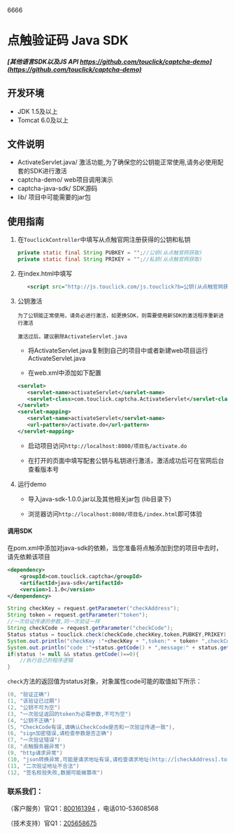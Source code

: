6666






# 点触验证码 Java SDK

##### [其他语言SDK以及JS API https://github.com/touclick/captcha-demo](https://github.com/touclick/captcha-demo)

## 开发环境

  
  - JDK 1.5及以上
  - Tomcat 6.0及以上

## 文件说明

* ActivateServlet.java/ 激活功能,为了确保您的公钥能正常使用,请务必使用配套的SDK进行激活
* captcha-demo/ web项目调用演示
* captcha-java-sdk/ SDK源码
* lib/ 项目中可能需要的jar包
  


## 使用指南
1. 在`TouclickController`中填写从点触官网注册获得的公钥和私钥
   ```java	
   private static final String PUBKEY = "";//公钥(从点触官网获取)
   private static final String PRIKEY = "";//私钥(从点触官网获取)
   ```
   
2. 在index.html中填写
   ```xml
      <script src="http://js.touclick.com/js.touclick?b=公钥(从点触官网获得)" ></script>
   ```

3. 公钥激活

	`为了公钥能正常使用，请务必进行激活，如更换SDK，则需要使用新SDK的激活程序重新进行激活`

	`激活过后，建议删除ActivateServlet.java`
	
	* 将ActivateServlet.java复制到自己的项目中或者新建web项目运行ActivateServlet.java

	* 在web.xml中添加如下配置
   ```xml
   <servlet>
      <servlet-name>activateServlet</servlet-name>
      <servlet-class>com.touclick.captcha.ActivateServlet</servlet-class>
   </servlet>
   <servlet-mapping>
      <servlet-name>activateServlet</servlet-name>
      <url-pattern>/activate.do</url-pattern>
   </servlet-mapping>
   ```

   * 启动项目访问`http://localhost:8080/项目名/activate.do`
    
   * 在打开的页面中填写配套公钥与私钥进行激活，激活成功后可在官网后台查看版本号
	

4. 运行demo
	* 导入java-sdk-1.0.0.jar以及其他相关jar包 (lib目录下)
	
	* 浏览器访问`http://localhost:8080/项目名/index.html`即可体验



#### 调用SDK

在pom.xml中添加对java-sdk的依赖，当您准备将点触添加到您的项目中去时，请先依赖该项目

```xml
<dependency>
	<groupId>com.touclick.captcha</groupId>
	<artifactId>java-sdk</artifactId>
	<version>1.1.0</version>
</denpendency>
```


   ```java
   String checkKey = request.getParameter("checkAddress");
   String token = request.getParameter("token");
   //一次验证传递的参数,同一次验证一样
   String checkCode = request.getParameter("checkCode");
   Status status = touclick.check(checkCode,checkKey,token,PUBKEY,PRIKEY);
   System.out.println("checkKey :"+checkKey + ",token:" + token+ ",checkCode:" + checkCode);
   System.out.println("code :"+status.getCode() + ",message:" + status.getMessage());
   if(status != null && status.getCode()==0){
       //执行自己的程序逻辑
   }
   ```

  `check`方法的返回值为status对象，对象属性code可能的取值如下所示：

  ```java
  (0, "验证正确")
  (1, "该验证已过期")
  (2, "公钥不可为空")
  (3, "一次验证返回的token为必需参数,不可为空")
  (4, "公钥不正确")
  (5, "CheckCode有误,请确认CheckCode是否和一次验证传递一致"),
  (6, "sign加密错误,请检查参数是否正确")
  (7, "一次验证错误")
  (8, "点触服务器异常")
  (9, "http请求异常")
  (10, "json转换异常,可能是请求地址有误,请检查请求地址(http://[checkAddress].touclick.com/sverify.touclick?参数)")
  (11, "二次验证地址不合法")
  (12, "签名校验失败,数据可能被篡改")
  ```


### 联系我们：

（客户服务）官Q1：<a href="https://touclick.com/?service=0" target="_blank">800161394</a> ，电话010-53608568

（技术支持）官Q1：<a target="_blank" href="http://shang.qq.com/wpa/qunwpa?idkey=eae024d881e951c69bb4bbb41d1af9be9f4b861eb86bf48e8f35cf27cc24d98e">205658675</a>
